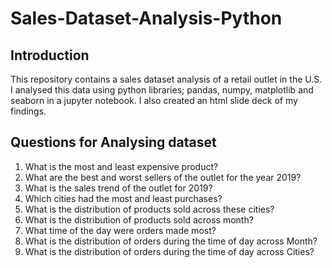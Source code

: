 # Sales-Dataset-Analysis-Python

## Introduction
This repository contains a sales dataset analysis of a retail outlet in the U.S. I analysed this data using python libraries; pandas, numpy, matplotlib and seaborn in a jupyter notebook. I also created an html slide deck of my findings.

## Questions for Analysing dataset
1. What is the most and least expensive product?
2. What are the best and worst sellers of the outlet for the year 2019?
3. What is the sales trend of the outlet for 2019?
4. Which cities had the most and least purchases?
5. What is the distribution of products sold across these cities?
6. What is the distribution of products sold across month?
7. What time of the day were orders made most?
8. What is the distribution of orders during the time of day across Month?
9. What is the distribution of orders during the time of day across Cities?
